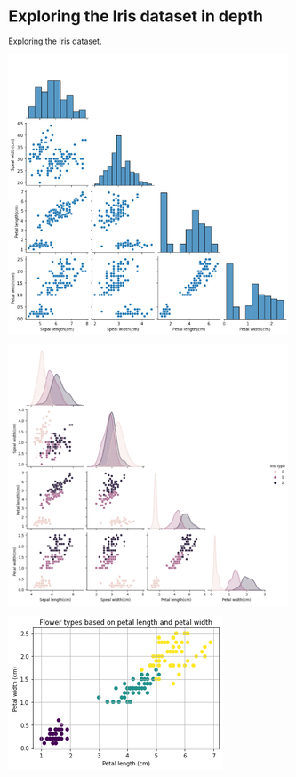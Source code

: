 # Exploring the Iris dataset in depth
Exploring the Iris dataset.

![](pairplot.png)

![](Iris_pairplot.png)

![Petal Length verus Petal Width](Scatter_plengthvspwidth.png)
